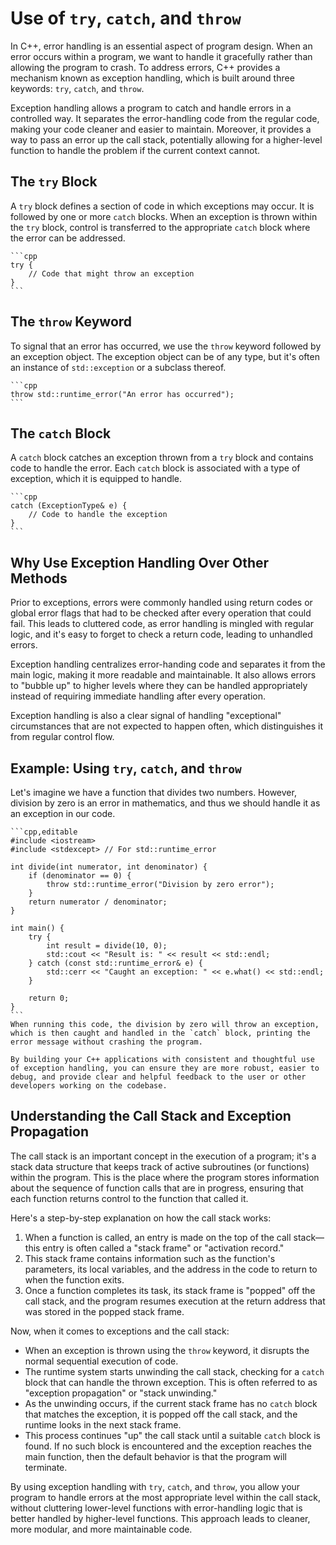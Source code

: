 # Use of `try`, `catch`, and `throw`

In C++, error handling is an essential aspect of program design. When an error occurs within a program, we want to handle it gracefully rather than allowing the program to crash. To address errors, C++ provides a mechanism known as exception handling, which is built around three keywords: `try`, `catch`, and `throw`.

Exception handling allows a program to catch and handle errors in a controlled way. It separates the error-handling code from the regular code, making your code cleaner and easier to maintain. Moreover, it provides a way to pass an error up the call stack, potentially allowing for a higher-level function to handle the problem if the current context cannot.

## The `try` Block

A `try` block defines a section of code in which exceptions may occur. It is followed by one or more `catch` blocks. When an exception is thrown within the `try` block, control is transferred to the appropriate `catch` block where the error can be addressed.

~~~admonish info title="Try block structure"
```cpp
try {
    // Code that might throw an exception
} 
```
~~~

## The `throw` Keyword

To signal that an error has occurred, we use the `throw` keyword followed by an exception object. The exception object can be of any type, but it's often an instance of `std::exception` or a subclass thereof.

~~~admonish example title="Throwing an exception"
```cpp
throw std::runtime_error("An error has occurred");
```
~~~

## The `catch` Block

A `catch` block catches an exception thrown from a `try` block and contains code to handle the error. Each `catch` block is associated with a type of exception, which it is equipped to handle.

~~~admonish info title="Catch block structure"
```cpp
catch (ExceptionType& e) {
    // Code to handle the exception
}
```
~~~

## Why Use Exception Handling Over Other Methods

Prior to exceptions, errors were commonly handled using return codes or global error flags that had to be checked after every operation that could fail. This leads to cluttered code, as error handling is mingled with regular logic, and it's easy to forget to check a return code, leading to unhandled errors.

Exception handling centralizes error-handing code and separates it from the main logic, making it more readable and maintainable. It also allows errors to "bubble up" to higher levels where they can be handled appropriately instead of requiring immediate handling after every operation.

Exception handling is also a clear signal of handling "exceptional" circumstances that are not expected to happen often, which distinguishes it from regular control flow.

## Example: Using `try`, `catch`, and `throw`

Let's imagine we have a function that divides two numbers. However, division by zero is an error in mathematics, and thus we should handle it as an exception in our code.

~~~admonish example "A simple division function with exception handling"
```cpp,editable
#include <iostream>
#include <stdexcept> // For std::runtime_error

int divide(int numerator, int denominator) {
    if (denominator == 0) {
        throw std::runtime_error("Division by zero error");
    }
    return numerator / denominator;
}

int main() {
    try {
        int result = divide(10, 0);
        std::cout << "Result is: " << result << std::endl;
    } catch (const std::runtime_error& e) {
        std::cerr << "Caught an exception: " << e.what() << std::endl;
    }

    return 0;
}
```
When running this code, the division by zero will throw an exception, which is then caught and handled in the `catch` block, printing the error message without crashing the program.

By building your C++ applications with consistent and thoughtful use of exception handling, you can ensure they are more robust, easier to debug, and provide clear and helpful feedback to the user or other developers working on the codebase.
~~~

## Understanding the Call Stack and Exception Propagation
The call stack is an important concept in the execution of a program; it's a stack data structure that keeps track of active subroutines (or functions) within the program. This is the place where the program stores information about the sequence of function calls that are in progress, ensuring that each function returns control to the function that called it.

Here's a step-by-step explanation on how the call stack works:

1. When a function is called, an entry is made on the top of the call stack—this entry is often called a "stack frame" or "activation record."
2. This stack frame contains information such as the function's parameters, its local variables, and the address in the code to return to when the function exits.
3. Once a function completes its task, its stack frame is "popped" off the call stack, and the program resumes execution at the return address that was stored in the popped stack frame.

Now, when it comes to exceptions and the call stack:

- When an exception is thrown using the `throw` keyword, it disrupts the normal sequential execution of code.
- The runtime system starts unwinding the call stack, checking for a `catch` block that can handle the thrown exception. This is often referred to as "exception propagation" or "stack unwinding."
- As the unwinding occurs, if the current stack frame has no `catch` block that matches the exception, it is popped off the call stack, and the runtime looks in the next stack frame.
- This process continues "up" the call stack until a suitable `catch` block is found. If no such block is encountered and the exception reaches the main function, then the default behavior is that the program will terminate.

By using exception handling with `try`, `catch`, and `throw`, you allow your program to handle errors at the most appropriate level within the call stack, without cluttering lower-level functions with error-handling logic that is better handled by higher-level functions. This approach leads to cleaner, more modular, and more maintainable code.
